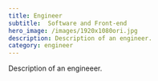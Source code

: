 ```yaml
---
title: Engineer
subtitle:  Software and Front-end
hero_image: /images/1920x1080ori.jpg
description: Description of an engineer.
category: engineer
---
```


Description of an engineeer.